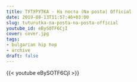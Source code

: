 ```yaml
---
title: ТУТУРУТКА - На поста (Na posta) Official
date: 2019-08-13T11:57:46+03:00
slug: tuturutka-na-posta-na-posta-official
youtube_id: eBySOTF6CjI
cover: cover.jpg
tags:
- bulgarian hip hop
- archive
draft: false
---
```


{{< youtube eBySOTF6CjI >}}
